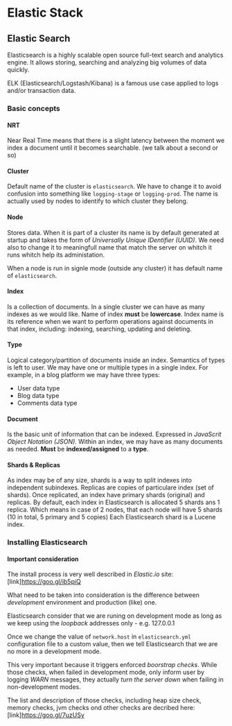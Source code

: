 # Elastic Stack

## Elastic Search 

Elasticsearch is a highly scalable open source full-text search and analytics
engine. It allows storing, searching and analyzing big volumes of data quickly.

ELK (Elasticsearch/Logstash/Kibana) is a famous use case applied to logs
and/or transaction data.

### Basic concepts 

#### NRT
Near Real Time means that there is a slight latency between the moment we index
a document until it becomes searchable. (we talk about a second or so)

#### Cluster
Default name of the cluster is `elasticsearch`. We have to change it to avoid
confusion into something like `logging-stage` or `logging-prod`. The name is
actually used by nodes to identify to which cluster they belong.

#### Node
Stores data. When it is part of a cluster its name is by default generated at
startup and takes the form of _Universally Unique IDentifier (UUID)_. We need
also to change it to meaningfull name that match the server on whitch it runs
whitch help its administation.

When a node is run in signle mode (outside any cluster) it has default name of
`elasticsearch`.

#### Index
Is a collection of documents.
In a single cluster we can have as many indexes as we would like.
Name of index __must__ be __lowercase__.
Index name is its reference when we want to perform operations against
documents in that index, including: indexing, searching, updating and deleting.

#### Type
Logical category/partition of documents inside an index.
Semantics of types is left to user.
We may have one or multiple types in a single index.
For example, in a blog platform we may have three types:
- User data type
- Blog data type
- Comments data type

#### Document
Is the basic unit of information that can be indexed.
Expressed in _JavaScrit Object Notation (JSON)_.
Within an index, we may have as many documents as needed.
__Must__ be __indexed/assigned__ to a __type__.


#### Shards & Replicas
As index may be of any size, shards is a way to split indexes into independent
subindexes.
Replicas are copies of particulare index (set of shards).
Once replicated, an index have primary shards (original) and replicas.
By default, each index in Elasticsearch is allocated 5 shards ans 1 replica.
Which means in case of 2 nodes, that each node will have 5 shards (10 in total,
5 primary and 5 copies)
Each Elasticsearch shard is a Lucene index.

### Installing Elasticsearch

#### Important consideration
The install process is very well described in _Elastic.io_ site:
[link]https://goo.gl/ib5piQ

What need to be taken into consideration is the difference between
_development_ environment and production (like) one.

Elasticsearch consider that we are runing on development mode as long as we
keep using the _loopback_ addresses only - e.g. 127.0.0.1

Once we change the value of `network.host` in `elasticsearch.yml` configuration
file to a custom value, then we tell Elasticsearch that we are no more in a
development mode.

This very important because it triggers enforced _boorstrap checks_. While those
checks, when failed in development mode, only inform user by logging _WARN_ messages, 
they actually _turn the server down_ when failing in non-development modes.

The list and description of those checks, including heap size check, memory
checks, jvm checks ond other checks are decribed here:
[link]https://goo.gl/7uzUSy


